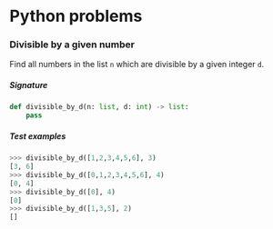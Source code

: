 ﻿﻿# Python problems### Divisible by a given numberFind all numbers in the list `n` which are divisible by a given integer `d`.##### Signature```pythondef divisible_by_d(n: list, d: int) -> list:    pass```##### Test examples```python>>> divisible_by_d([1,2,3,4,5,6], 3)[3, 6]>>> divisible_by_d([0,1,2,3,4,5,6], 4)[0, 4]>>> divisible_by_d([0], 4)[0]>>> divisible_by_d([1,3,5], 2)[]```